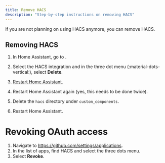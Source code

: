 ```yaml
---
title: Remove HACS
description: "Step-by-step instructions on removing HACS"
---
```


If you are not planning on using HACS anymore, you can remove HACS.

## Removing HACS

1. In Home Assistant, go to <!-- hacs:my integrations title="**{{coreui('panel.config')}}** > **{{coreui('ui.panel.config.dashboard.devices.main')}}**" -->.
2. Select the HACS integration and in the three dot menu (:material-dots-vertical:), select **Delete**.

3. [Restart Home Assistant](https://www.home-assistant.io/docs/configuration/#reloading-the-configuration-to-apply-changes).
4. Restart Home Assistant again (yes, this needs to be done twice).
5. Delete the `hacs` directory under `custom_components`.
6. Restart Home Assistant.



# Revoking OAuth access

1. Navigate to https://github.com/settings/applications.
2. In the list of apps, find HACS and select the three dots menu.
3. Select **Revoke**.
